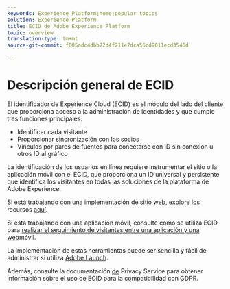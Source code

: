 ```yaml
---
keywords: Experience Platform;home;popular topics
solution: Experience Platform
title: ECID de Adobe Experience Platform
topic: overview
translation-type: tm+mt
source-git-commit: f005adc4dbb72d4f211e7dca56cd9011ecd3546d

---
```



# Descripción general de ECID

El identificador de Experience Cloud (ECID) es el módulo del lado del cliente que proporciona acceso a la administración de identidades y que cumple tres funciones principales:

- Identificar cada visitante
- Proporcionar sincronización con los socios
- Vínculos por pares de fuentes para conectarse con ID sin conexión u otros ID al gráfico

La identificación de los usuarios en línea requiere instrumentar el sitio o la aplicación móvil con el ECID, que proporciona un ID universal y persistente que identifica los visitantes en todas las soluciones de la plataforma de Adobe Experience.

Si está trabajando con una implementación de sitio web, explore los recursos [aquí](https://marketing.adobe.com/resources/help/en_US/mcvid).

Si está trabajando con una aplicación móvil, consulte cómo se utiliza ECID para [realizar el seguimiento de visitantes entre una aplicación y una web](https://marketing.adobe.com/resources/help/en_US/mobile/ios/hybrid_app.html)móvil.

La implementación de estas herramientas puede ser sencilla y fácil de administrar si utiliza [Adobe Launch](https://docs.adobe.com/content/help/en/launch/using/overview.html).

Además, consulte la documentación [de](../privacy-service/identity-data.md) Privacy Service para obtener información sobre el uso de ECID para la compatibilidad con GDPR.

